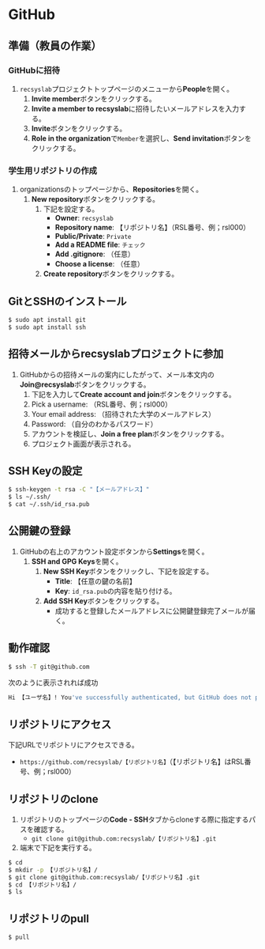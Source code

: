 # GitHub

## 準備（教員の作業）

### GitHubに招待
1. `recsyslab`プロジェクトトップページのメニューから**People**を開く。
   1. **Invite member**ボタンをクリックする。
   2. **Invite a member to recsyslab**に招待したいメールアドレスを入力する。
   3. **Invite**ボタンをクリックする。
   4. **Role in the organization**で`Member`を選択し、**Send invitation**ボタンをクリックする。

### 学生用リポジトリの作成
1. organizationsのトップページから、**Repositories**を開く。
   1. **New repository**ボタンをクリックする。
      1. 下記を設定する。
         - **Owner**: `recsyslab`
         - **Repository name**: 【リポジトリ名】（RSL番号、例；rsl000）
         - **Public/Private**: `Private`
         - **Add a README file**: `チェック`
         - **Add .gitignore**: （任意）
         - **Choose a license**: （任意）
      2. **Create repository**ボタンをクリックする。

## GitとSSHのインストール
```bash
$ sudo apt install git
$ sudo apt install ssh
```

## 招待メールからrecsyslabプロジェクトに参加
1. GitHubからの招待メールの案内にしたがって、メール本文内の**Join@recsyslab**ボタンをクリックする。
   1. 下記を入力して**Create account and join**ボタンをクリックする。
   2. Pick a username: （RSL番号、例；rsl000）
   3. Your email address: （招待された大学のメールアドレス）
   4. Password: （自分のわかるパスワード）
   5. アカウントを検証し、**Join a free plan**ボタンをクリックする。
   6. プロジェクト画面が表示される。

## SSH Keyの設定
```bash
$ ssh-keygen -t rsa -C "【メールアドレス】"
$ ls ~/.ssh/
$ cat ~/.ssh/id_rsa.pub
```

## 公開鍵の登録
1. GitHubの右上のアカウント設定ボタンから**Settings**を開く。
   1. **SSH and GPG Keys**を開く。
      1. **New SSH Key**ボタンをクリックし、下記を設定する。
         - **Title**: 【任意の鍵の名前】
         - **Key**: `id_rsa.pub`の内容を貼り付ける。
      2. **Add SSH Key**ボタンをクリックする。
         - 成功すると登録したメールアドレスに公開鍵登録完了メールが届く。

## 動作確認
```bash
$ ssh -T git@github.com
```

次のように表示されれば成功
```bash
Hi 【ユーザ名】! You've successfully authenticated, but GitHub does not provide shell access.
```




## リポジトリにアクセス
下記URLでリポジトリにアクセスできる。
- `https://github.com/recsyslab/【リポジトリ名】`（【リポジトリ名】はRSL番号、例；rsl000）

## リポジトリのclone
1. リポジトリのトップページの**Code - SSH**タブからcloneする際に指定するパスを確認する。
   - `git clone git@github.com:recsyslab/【リポジトリ名】.git`
3. 端末で下記を実行する。
```bash
$ cd
$ mkdir -p 【リポジトリ名】/
$ git clone git@github.com:recsyslab/【リポジトリ名】.git
$ cd 【リポジトリ名】/
$ ls
```

## リポジトリのpull
```bahs
$ pull
```



